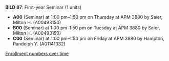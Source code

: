 **BILD 87**: First-year Seminar (1 units)

- **A00** (Seminar) at 1:00 pm–1:50 pm on Thursday at APM 3880 by Saier, Milton H. (A00493150)
- **B00** (Seminar) at 1:00 pm–1:50 pm on Tuesday at APM 3880 by Saier, Milton H. (A00493150)
- **C00** (Seminar) at 1:00 pm–1:50 pm on Friday at APM 3880 by Hampton, Randolph Y. (A01141332)

[Enrollment numbers over time](./BILD87.tsv)

